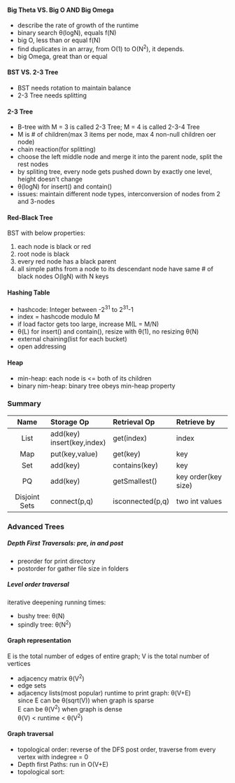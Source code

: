 #### Big Theta VS. Big O AND Big Omega
+ describe the rate of growth of the runtime
+ binary search &theta;(logN), equals f(N)
+ big O, less than or equal f(N)
+ find duplicates in an array, from O(1) to O(N<sup>2</sup>), it depends.
+ big Omega, great than or equal

#### BST VS. 2-3 Tree
+ BST needs rotation to maintain balance
+ 2-3 Tree needs splitting

#### 2-3 Tree
+ B-tree with M = 3 is called 2-3 Tree; M = 4 is called 2-3-4 Tree
+ M is # of children(max 3 items per node, max 4 non-null children oer node)
+ chain reaction(for splitting)
+ choose the left middle node and merge it into the parent node, split the rest nodes
+ by spliting tree, every node gets pushed down by exactly one level, height doesn't change
+ &theta;(logN) for insert() and contain()
+ issues: maintain different node types, interconversion of nodes from 2 and 3-nodes

#### Red-Black Tree
BST with below properties:
1. each node is black or red
2. root node is black
3. every red node has a black parent
4. all simple paths from a node to its descendant node have same # of black nodes
O(lgN) with N keys 

#### Hashing Table
+ hashcode: Integer between -2<sup>31</sup> to 2<sup>31</sup>-1
+ index = hashcode modulo M
+ if load factor gets too large, increase M(L = M/N)
+ &theta;(L) for insert() and contain(), resize with &theta;(1), no resizing &theta;(N)
+ external chaining(list for each bucket)
+ open addressing

#### Heap
+ min-heap: each node is <= both of its children
+ binary nim-heap: binary tree obeys min-heap property

### Summary
| Name | Storage Op | Retrieval Op | Retrieve by|
|:----:|:------------|:------------|:-----------|
| List | add(key)<br/>insert(key,index)| get(index)| index|
| Map  | put(key,value)|  get(key) |key|
| Set  | add(key) |  contains(key) |key|
| PQ   | add(key) |   getSmallest() |key order(key size)|
| Disjoint Sets | connect(p,q) | isconnected(p,q) |two int values|

### Advanced Trees
##### Depth First Traversals: pre, in and post
- preorder for print directory
- postorder for gather file size in folders

##### Level order traversal
iterative deepening running times:
+ bushy tree: &theta;(N)
+ spindly tree: &theta;(N<sup>2</sup>)


#### Graph representation
E is the total number of edges of entire graph;
V is the total number of vertices
+ adjacency matrix &theta;(V<sup>2</sup>)
+ edge sets
+ adjacency lists(most popular) runtime to print graph:  &theta;(V+E) <br/>
  since E can be &theta;(sqrt(V)) when graph is sparse <br/>
  E can be &theta;(V<sup>2</sup>) when graph is dense <br/>
  &theta;(V) < runtime < &theta;(V<sup>2</sup>)

#### Graph traversal
+ topological order: reverse of the DFS post order, traverse from every vertex with indegree = 0
+ Depth first Paths: run in O(V+E)
+ topological sort:

